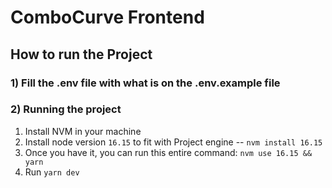# ComboCurve Frontend

## How to run the Project

### 1) Fill the .env file with what is on the .env.example file

### 2) Running the project

1. Install NVM in your machine
2. Install node version `16.15` to fit with Project engine -- `nvm install 16.15`
3. Once you have it, you can run this entire command: `nvm use 16.15 && yarn`
4. Run `yarn dev`
